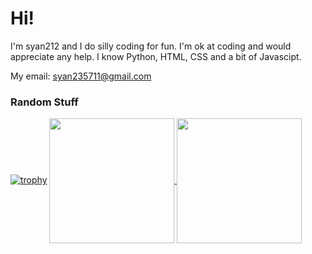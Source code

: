 # Hi!

I'm syan212 and I do silly coding for fun. I'm ok at coding and would appreciate any help. I know Python, HTML, CSS and a bit of Javascipt.

My email: syan235711@gmail.com
### Random Stuff

[![trophy](https://github-profile-trophy.vercel.app/?username=syan212)](https://github.com/ryo-ma/github-profile-trophy)
<a href="https://github.com/anuraghazra/github-readme-stats">
  <img height=200 align="center" src="https://github-readme-stats.vercel.app/api?username=syan212" />
</a>
<a href="https://github.com/anuraghazra/convoychat">
  <img height=200 align="center" src="https://github-readme-stats.vercel.app/api/top-langs?username=syan212&layout=compact&langs_count=8&card_width=320" />
</a>
